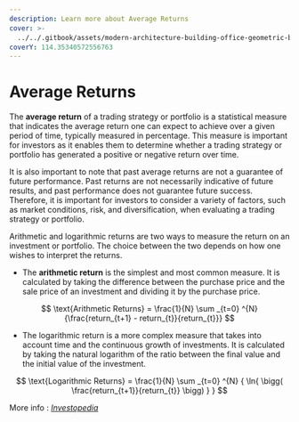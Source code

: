```yaml
---
description: Learn more about Average Returns
cover: >-
  ../../.gitbook/assets/modern-architecture-building-office-geometric-blue-2560x1440-6640.jpeg
coverY: 114.35340572556763
---
```


# Average Returns

The **average return** of a trading strategy or portfolio is a statistical measure that indicates the average return one can expect to achieve over a given period of time, typically measured in percentage. This measure is important for investors as it enables them to determine whether a trading strategy or portfolio has generated a positive or negative return over time.

It is also important to note that past average returns are not a guarantee of future performance. Past returns are not necessarily indicative of future results, and past performance does not guarantee future success. Therefore, it is important for investors to consider a variety of factors, such as market conditions, risk, and diversification, when evaluating a trading strategy or portfolio.

Arithmetic and logarithmic returns are two ways to measure the return on an investment or portfolio. The choice between the two depends on how one wishes to interpret the returns.

* The **arithmetic return** is the simplest and most common measure. It is calculated by taking the difference between the purchase price and the sale price of an investment and dividing it by the purchase price.

$$
\text{Arithmetic Returns} = \frac{1}{N} \sum _{t=0} ^{N} {\frac{return_{t+1} - return_{t}}{return_{t}}}
$$

* The logarithmic return is a more complex measure that takes into account time and the continuous growth of investments. It is calculated by taking the natural logarithm of the ratio between the final value and the initial value of the investment.

$$
\text{Logarithmic Returns} = \frac{1}{N} \sum _{t=0} ^{N} { \ln{ \bigg( \frac{return_{t+1}}{return_{t}} \bigg) } }
$$

More info : [_Investopedia_](https://www.investopedia.com/terms/h/historical-returns.asp)

<figure><img src="../../.gitbook/assets/Capture d’écran 2023-11-04 à 16.02.37.png" alt=""><figcaption></figcaption></figure>
